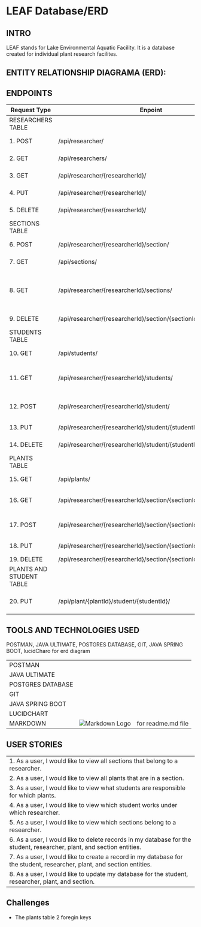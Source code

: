 # LEAF Database/ERD

## INTRO
LEAF stands for Lake Environmental Aquatic Facility. It is a database created for individual plant research facilites.

## ENTITY RELATIONSHIP DIAGRAMA (ERD):

## ENDPOINTS

| Request Type | Enpoint | Functionality |
|--|--|--|
|RESEARCHERS TABLE|
| 1. POST | /api/researcher/ | create a new researcher |
|2. GET | /api/researchers/ | get ALL researchers |
|3. GET | /api/researcher/{researcherId}/ | get one researcher |
|4. PUT | /api/researcher/{researcherId}/ | update one researcher |
|5. DELETE | /api/researcher/{researcherId}/ | delete one researcher |
|SECTIONS TABLE|
|6. POST | /api/researcher/{researcherId}/section/ | delete one researcher |
|7. GET | /api/sections/ | get all sections |
|8. GET | /api/researcher/{researcherId}/sections/ | get all sections that belong to one researcher |
|9. DELETE | /api/researcher/{researcherId}/section/{sectionId}/ | delete a section |
|STUDENTS TABLE|
|10. GET |/api/students/ | get ALL students |
|11. GET | /api/researcher/{researcherId}/students/ | get students that belong to a researcher |
|12. POST | /api/researcher/{researcherId}/student/ | create a student for a researcher |
|13. PUT | /api/researcher/{researcherId}/student/{studentId}/ | update student |
|14. DELETE | /api/researcher/{researcherId}/student/{studentId}/ | delete a student |
| PLANTS TABLE |
|15. GET |/api/plants/ | get ALL plants |
|16. GET | /api/researcher/{researcherId}/section/{sectionId}/plant/ | get plants that are in a section |
|17. POST | /api/researcher/{researcherId}/section/{sectionId}/plant/ | create a plant in a section |
|18. PUT | /api/researcher/{researcherId}/section/{sectionId}/plant/{plantId}/ | update a plant |
|19. DELETE | /api/researcher/{researcherId}/section/{sectionId}/plant/{plantId}/ | delete a plant |
| PLANTS AND STUDENT TABLE |
|20. PUT | /api/plant/{plantId}/student/{studentId}/ | adding a studentId to the plantId |

## TOOLS AND TECHNOLOGIES USED
POSTMAN, JAVA ULTIMATE, POSTGRES DATABASE, GIT, JAVA SPRING BOOT, lucidCharo for erd diagram

|      |           |      |
| -------- | -------------- |--------------|
| POSTMAN |  |
| JAVA ULTIMATE |  |
| POSTGRES DATABASE |  |
| GIT |  |
| JAVA SPRING BOOT |  |
| LUCIDCHART |  |
| MARKDOWN | ![Markdown Logo](https://markdown-here.com/img/icon256.png) | for readme.md file



## USER STORIES
| | 
|:---|
|1.	As a user, I would like to view all sections that belong to a researcher.
|2.	As a user, I would like to view all plants that are in a section.
|3.	As a user, I would like to view what students are responsible for which plants.
|4.	As a user, I would like to view which student works under which researcher.
|5.	As a user, I would like to view which sections belong to a researcher.
|6.	As a user, I would like to delete records in my database for the student, researcher, plant, and section entities.
|7.	As a user, I would like to create a record in my database for the student, researcher, plant, and section entities.
|8. As a user, I would like to update my database for the student, researcher, plant, and section.



## Challenges
- The plants table 2 foregin keys
